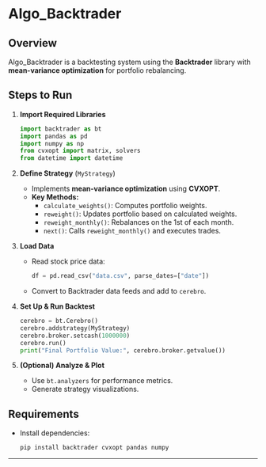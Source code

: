 

# Algo_Backtrader

## Overview

Algo_Backtrader is a backtesting system using the **Backtrader** library with **mean-variance optimization** for portfolio rebalancing.

## Steps to Run

1. **Import Required Libraries**

   ```python
   import backtrader as bt
   import pandas as pd
   import numpy as np
   from cvxopt import matrix, solvers
   from datetime import datetime
   ```

2. **Define Strategy** (`MyStrategy`)

   - Implements **mean-variance optimization** using **CVXOPT**.
   - **Key Methods:**
     - `calculate_weights()`: Computes portfolio weights.
     - `reweight()`: Updates portfolio based on calculated weights.
     - `reweight_monthly()`: Rebalances on the 1st of each month.
     - `next()`: Calls `reweight_monthly()` and executes trades.

3. **Load Data**

   - Read stock price data:
     ```python
     df = pd.read_csv("data.csv", parse_dates=["date"])
     ```
   - Convert to Backtrader data feeds and add to `cerebro`.

4. **Set Up & Run Backtest**

   ```python
   cerebro = bt.Cerebro()
   cerebro.addstrategy(MyStrategy)
   cerebro.broker.setcash(1000000)
   cerebro.run()
   print("Final Portfolio Value:", cerebro.broker.getvalue())
   ```

5. **(Optional) Analyze & Plot**
   - Use `bt.analyzers` for performance metrics.
   - Generate strategy visualizations.

## Requirements

- Install dependencies:
  ```bash
  pip install backtrader cvxopt pandas numpy
  ```

---


